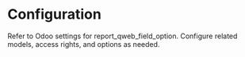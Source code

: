 # Configuration

Refer to Odoo settings for report_qweb_field_option. Configure related models, access rights, and options as needed.
